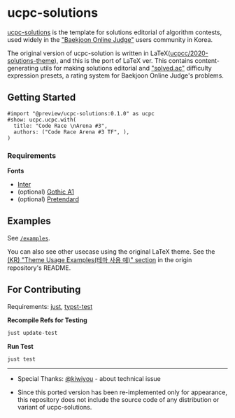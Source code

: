 # ucpc-solutions

[ucpc-solutions](https://github.com/ShapeLayer/ucpc-solutions__typst) is the template for solutions editorial of algorithm contests, used widely in the ["Baekjoon Online Judge"](https://acmicpc.net) users community in Korea.

The original version of ucpc-solution is written in LaTeX([ucpcc/2020-solutions-theme](https://github.com/ucpcc/2020-solutions-theme)), and this is the port of LaTeX ver.
This contains content-generating utils for making solutions editorial and ["solved.ac"](https://solved.ac) difficulty expression presets, a rating system for Baekjoon Online Judge's problems.

## Getting Started

```typst
#import "@preview/ucpc-solutions:0.1.0" as ucpc
#show: ucpc.ucpc.with(
  title: "Code Race \nArena #3",
  authors: ("Code Race Arena #3 TF", ),
)
```

### Requirements

**Fonts**
- [Inter](https://fonts.google.com/specimen/Inter)
- (optional) [Gothic A1](https://fonts.google.com/specimen/Gothic+A1)
- (optional) [Pretendard](https://github.com/orioncactus/pretendard/blob/main/packages/pretendard/docs/en/README.md)

## Examples

See [`/examples`](./examples/).

You can also see other usecase using the original LaTeX theme. See the [(KR) "Theme Usage Examples(테마 사용 예)" section](https://github.com/ucpcc/2020-solutions-theme#%ED%85%8C%EB%A7%88-%EC%82%AC%EC%9A%A9-%EC%98%88) in the origin repository's README.

## For Contributing

Requirements: [just](https://github.com/casey/just), [typst-test](https://github.com/tingerrr/typst-test)

**Recompile Refs for Testing**
```sh
just update-test
```

**Run Test**
```sh
just test
```

---

* Special Thanks: [@kiwiyou](https://github.com/kiwiyou) - about technical issue 

* Since this ported version has been re-implemented only for appearance, this repository does not include the source code of any distribution or variant of ucpc-solutions.
